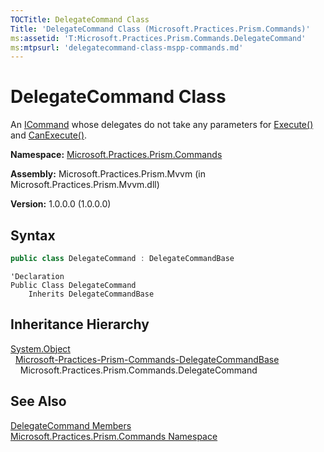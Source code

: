 ```yaml
---
TOCTitle: DelegateCommand Class
Title: 'DelegateCommand Class (Microsoft.Practices.Prism.Commands)'
ms:assetid: 'T:Microsoft.Practices.Prism.Commands.DelegateCommand'
ms:mtpsurl: 'delegatecommand-class-mspp-commands.md'
---
```



# DelegateCommand Class

An [ICommand](http://msdn.microsoft.com/en-us/library/ms616869) whose delegates do not take any parameters for [Execute()](/patterns-practices/reference/delegatecommand-execute-method-mspp-commands) and [CanExecute()](/patterns-practices/reference/delegatecommand-canexecute-method-mspp-commands).

**Namespace:** [Microsoft.Practices.Prism.Commands](/patterns-practices/reference/mspp-commands-namespace)

**Assembly:** Microsoft.Practices.Prism.Mvvm (in Microsoft.Practices.Prism.Mvvm.dll) 

**Version:** 1.0.0.0 (1.0.0.0)

## Syntax
```C#
public class DelegateCommand : DelegateCommandBase
```
```VB
'Declaration
Public Class DelegateCommand
	Inherits DelegateCommandBase
```

## Inheritance Hierarchy

[System.Object](http://msdn.microsoft.com/en-us/library/e5kfa45b)   
  [Microsoft-Practices-Prism-Commands-DelegateCommandBase](/patterns-practices/reference/delegatecommandbase-class-mspp-commands)   
    Microsoft.Practices.Prism.Commands.DelegateCommand

## See Also

[DelegateCommand Members](/patterns-practices/reference/delegatecommand-members-mspp-commands)<br/>
[Microsoft.Practices.Prism.Commands Namespace](/patterns-practices/reference/mspp-commands-namespace)<br/>